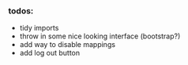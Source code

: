 ### todos:
* tidy imports
* throw in some nice looking interface (bootstrap?)
* add way to disable mappings
* add log out button
